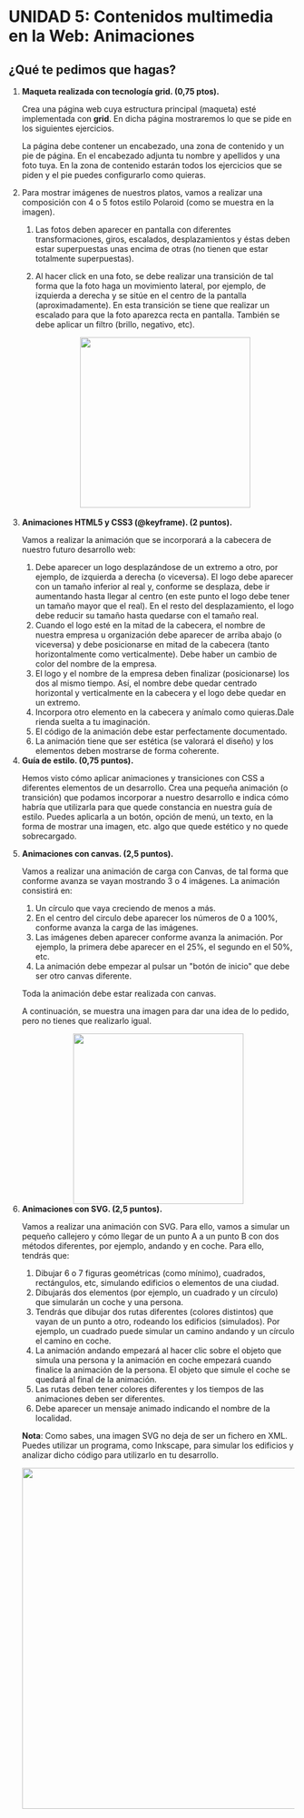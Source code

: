 # UNIDAD 5: Contenidos multimedia en la Web: Animaciones
## ¿Qué te pedimos que hagas?
<ol>
	<li>
		<strong>Maqueta realizada con tecnología grid. (0,75 ptos).</strong>
		<p>Crea una página web cuya estructura principal (maqueta) esté implementada con <strong>grid</strong>. En dicha página mostraremos lo que se pide en los siguientes ejercicios.</p>
		<p>La página debe contener un encabezado, una zona de contenido y un pie de página. En el encabezado adjunta tu nombre y apellidos y una foto tuya. En la zona de contenido estarán todos los ejercicios que se piden y el pie puedes configurarlo como quieras.</p>
	</li>
	<li>
		<p>Para mostrar imágenes de nuestros platos, vamos a realizar una composición con 4 o 5 fotos estilo Polaroid (como se muestra en la imagen).</p>
		<ol>
			<li>Las fotos deben aparecer en pantalla con diferentes transformaciones, giros, escalados, desplazamientos y éstas deben estar superpuestas unas encima de otras (no tienen que estar totalmente superpuestas).</li>
			<li>
				<p>Al hacer click en una foto, se debe realizar una transición de tal forma que la foto haga un movimiento lateral, por ejemplo, de izquierda a derecha y se sitúe en el centro de la pantalla (aproximadamente). En esta transición se tiene que realizar un escalado para que la foto aparezca recta en pantalla. También se debe aplicar un filtro (brillo, negativo, etc).<br></p>
				<div align="center">
					<img src="./adjuntos/readme/ejercicio2.png" height="300">
				</div>
				<br>
			</li>
		</ol>
	</li>
	<li>
		<strong>Animaciones HTML5 y CSS3 (@keyframe). (2 puntos).</strong>
		<p>Vamos a realizar la animación que se incorporará a la cabecera de nuestro futuro desarrollo web:</p>
		<ol>
			<li>Debe aparecer un logo desplazándose de un extremo a otro, por ejemplo, de izquierda a derecha (o viceversa). El logo debe aparecer con un tamaño inferior al real y, conforme se desplaza, debe ir aumentando hasta llegar al centro (en este punto el logo debe tener un tamaño mayor que el real). En el resto del desplazamiento, el logo debe reducir su tamaño hasta quedarse con el tamaño real.</li>
			<li>Cuando el logo esté en la mitad de la cabecera, el nombre de nuestra empresa u organización debe aparecer de arriba abajo (o viceversa) y debe posicionarse en mitad de la cabecera (tanto horizontalmente como verticalmente). Debe haber un cambio de color del nombre de la empresa.</li>
			<li>El logo y el nombre de la empresa deben finalizar (posicionarse) los dos al mismo tiempo. Así, el nombre debe quedar centrado horizontal y verticalmente en la cabecera y el logo debe quedar en un extremo.</li>
			<li>Incorpora otro elemento en la cabecera y anímalo como quieras.Dale rienda suelta a tu imaginación.</li>
			<li>El código de la animación debe estar perfectamente documentado.</li>
			<li>La animación tiene que ser estética (se valorará el diseño) y los elementos deben mostrarse de forma coherente.</li>
		</ol>
	</li>
	<li>
		<strong>Guía de estilo. (0,75 puntos).</strong>
		<p>Hemos visto cómo aplicar animaciones y transiciones con CSS a diferentes elementos de un desarrollo. Crea una pequeña animación (o transición) que podamos incorporar a nuestro desarrollo e indica cómo habría que utilizarla para que quede constancia en nuestra guía de estilo. Puedes aplicarla a un botón, opción de menú, un texto, en la forma de mostrar una imagen, etc. algo que quede estético y no quede sobrecargado.</p>
	</li>
	<li>
		<strong>Animaciones con canvas. (2,5 puntos).</strong>
		<p>Vamos a realizar una animación de carga con Canvas, de tal forma que conforme avanza se vayan mostrando 3 o 4 imágenes. La animación consistirá en:</p>
		<ol>
			<li>Un círculo que vaya creciendo de menos a más.</li>
			<li>En el centro del circulo debe aparecer los números de 0 a 100%, conforme avanza la carga de las imágenes.</li>
			<li>Las imágenes deben aparecer conforme avanza la animación. Por ejemplo, la primera debe aparecer en el 25%, el segundo en el 50%, etc.</li>
			<li>La animación debe empezar al pulsar un "botón de inicio" que debe ser otro canvas diferente.</li>
		</ol>
		<p>Toda la animación debe estar realizada con canvas.</p>
		<p>A continuación, se muestra una imagen para dar una idea de lo pedido, pero no tienes que realizarlo igual.</p>
		<div align="center">
			<img src="./adjuntos/readme/ejercicio4.png" height="300">
		</div>
	</li>
	<li>
		<strong>Animaciones con SVG. (2,5 puntos).</strong>
		<p>Vamos a realizar una animación con SVG. Para ello, vamos a simular un pequeño callejero y cómo llegar de un punto A a un punto B con dos métodos diferentes, por ejemplo, andando y en coche. Para ello, tendrás que:</p>
		<ol>
			<li>Dibujar 6 o 7 figuras geométricas (como mínimo), cuadrados, rectángulos, etc, simulando edificios o elementos de una ciudad.</li>
			<li>Dibujarás dos elementos (por ejemplo, un cuadrado y un círculo) que simularán un coche y una persona.</li>
			<li>Tendrás que dibujar dos rutas diferentes (colores distintos) que vayan de un punto a otro, rodeando los edificios (simulados). Por ejemplo, un cuadrado puede simular un camino andando y un círculo el camino en coche.</li>
			<li>La animación andando empezará al hacer clic sobre el objeto que simula una persona y la animación en coche empezará cuando finalice la animación de la persona. El objeto que simule el coche se quedará al final de la animación.</li>
			<li>Las rutas deben tener colores diferentes y los tiempos de las animaciones deben ser diferentes.</li>
			<li>Debe aparecer un mensaje animado indicando el nombre de la localidad.</li>
		</ol>
		<p><strong>Nota</strong>: Como sabes, una imagen SVG no deja de ser un fichero en XML. Puedes utilizar un programa, como Inkscape, para simular los edificios y analizar dicho código para utilizarlo en tu desarrollo.</p>
		<div align="center">
			<img src="./adjuntos/readme/ejercicio6.png" height="600">
		</div>
	</li>
</ol>